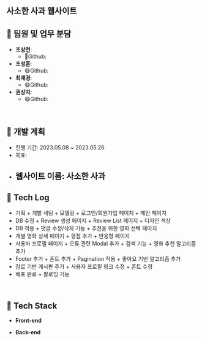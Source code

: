 
## 사소한 사과 웹사이트


## 👥 팀원 및 업무 분담

- **조상천**: 
  - 🤗Github: 
- **조성훈**: 
  - 😄Github: 
- **최재경**: 
  - 😄Github: 
- **권상지**: 
  - 😄Github: 

<br>

## 📆 개발 계획

- 진행 기간: 2023.05.08 ~ 2023.05.26
- 목표: 
- 웹사이트 이름: 사소한 사과
  - 

## 📒 Tech Log

- 기획 + 개발 세팅 + 모델링 + 로그인/회원가입 페이지 + 메인 페이지</a>
- DB 수정 + Review 생성 페이지 + Review List 페이지 + 디자인 색상</a>
- DB 적용 + 댓글 수정/삭제 기능 + 추천을 위한 영화 선택 페이지</a>
- 개별 영화 상세 페이지 + 평점 추가 + 반응형 페이지</a>
- 사용자 프로필 페이지 + 오류 관련 Modal 추가 + 검색 기능 + 영화 추천 알고리즘 추가</a>
- Footer 추가 + 폰트 추가 + Pagination 적용 + 좋아요 기반 알고리즘 추가</a>
- 장르 기반 게시판 추가 + 사용자 프로필 링크 수정 + 폰트 수정</a>
- 배포 완료 + 팔로잉 기능 </a>

<br>

## 🔧 Tech Stack

- **Front-end**
  
- **Back-end**
  

<br>
